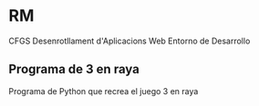# RM

CFGS Desenrotllament d'Aplicacions Web
Entorno de Desarrollo

## Programa de 3 en raya

Programa de Python que recrea el juego 3 en raya

